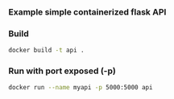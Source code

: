 ### Example simple containerized flask API

### Build

```bash
docker build -t api .
```

### Run with port exposed (-p)

```bash
docker run --name myapi -p 5000:5000 api
```
